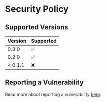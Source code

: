 # Security Policy

## Supported Versions


| Version | Supported          |
| ------- | ------------------ |
| 0.3.0   | :white_check_mark: |
| 0.2.0   | :white_check_mark: |
| < 0.1.1   | :x:                |

## Reporting a Vulnerability

Read more about reporting a vulnerability [here](https://www.washingtonpost.com/discussions/2021/05/13/vulnerability-disclosure-policy/).
